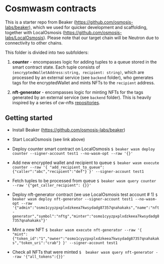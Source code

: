 # Cosmwasm contracts

This is a starter repo from Beaker (https://github.com/osmosis-labs/beaker), which we used for quicker development and scaffolding, together with LocalOsmosis (https://github.com/osmosis-labs/LocalOsmosis). Please note that our target chain will be Neutron due to connectivity to other chains.

This folder is divided into two subfolders:

1. **counter** - encompasses logic for adding tuples to a queue stored in the smart contract state. Each tuple consists of `(encryptedWalletAddress:string, recipient: string)`, which are processed by an external service (see `backend` folder), who generates tags for the encryptedWallet and mints NFTs to the `recipient` address.

2. **nft-generator** - encompasses logic for minting NFTs for the tags generated by an external service (see `backend` folder). This is heavily inspired by a series of cw-nfts [repositories](https://github.com/CosmWasm/cw-nfts).


## Getting started

- Install Beaker (https://github.com/osmosis-labs/beaker)
- Start LocalOsmosis (see link above)
- Deploy counter smart contract on LocalOsmosis `$ beaker wasm deploy counter --signer-account test1 --no-wasm-opt --raw '{}'`
- Add new encrypted wallet and recipient to queue `$ beaker wasm execute counter --raw '{ "add_recipient_to_queue": {"caller":"abc","recipient":"def"} }' --signer-account test1`
- Fetch tuples to be processed from queue `$ beaker wasm query counter --raw '{"get_caller_recipient": {}}'`

- Deploy nft-generator contract (we use LocalOsmosis test account # 1) `$ beaker wasm deploy nft-generator --signer-account test1 --no-wasm-opt --raw '{"admin":"osmo1cyyzpxplxdzkeea7kwsydadg87357qnahakaks","name":"nft-generator","symbol":"nftg","minter":"osmo1cyyzpxplxdzkeea7kwsydadg87357qnahakaks"}'
  `
- Mint a new NFT `$ beaker wasm execute nft-generator --raw '{ "mint": {"token_id":"1","owner":"osmo1cyyzpxplxdzkeea7kwsydadg87357qnahakaks","token_uri":"crab"} }' --signer-account test1`
- Check all NFTs that were minted `$  beaker wasm query nft-generator --raw '{"all_tokens":{}}'`